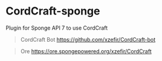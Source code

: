 # CordCraft-sponge

Plugin for Sponge API 7 to use CordCraft 

> CordCraft Bot
> https://github.com/xzefir/CordCraft-bot

> Ore
> https://ore.spongepowered.org/xzefir/CordCraft
